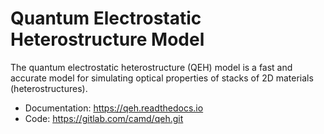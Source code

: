 Quantum Electrostatic Heterostructure Model
===========================================

The quantum electrostatic heterostructure (QEH) model is a
fast and accurate model for simulating optical properties
of stacks of 2D materials (heterostructures).

- Documentation: https://qeh.readthedocs.io
- Code: https://gitlab.com/camd/qeh.git

